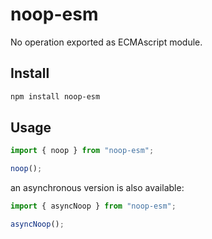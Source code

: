 # noop-esm

No operation exported as ECMAscript module.

## Install

```sh
npm install noop-esm
```

## Usage

```typescript
import { noop } from "noop-esm";

noop();
```

an asynchronous version is also available:

```typescript
import { asyncNoop } from "noop-esm";

asyncNoop();
```
